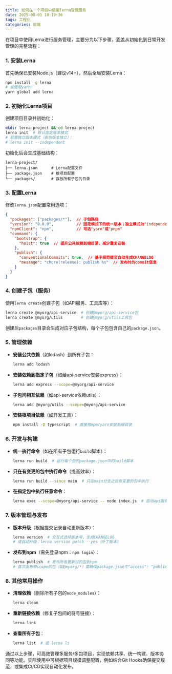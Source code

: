 ```yaml
---
title: 如何在一个项目中使用lerna管理服务
date: 2025-08-01 18:19:36
tags: 工程化
categories: 前端
---
```

在项目中使用Lerna进行服务管理，主要分为以下步骤，涵盖从初始化到日常开发管理的完整流程：

### 1. 安装Lerna
首先确保已安装Node.js（建议v14+），然后全局安装Lerna：
```bash
npm install -g lerna
# 或使用yarn
yarn global add lerna
```

### 2. 初始化Lerna项目
创建项目目录并初始化：
```bash
mkdir lerna-project && cd lerna-project
lerna init  # 默认固定版本模式
# 若需独立版本模式（各包版本独立）：
# lerna init --independent
```

初始化后会生成基础结构：
```
lerna-project/
├── lerna.json      # Lerna配置文件
├── package.json    # 根项目配置
└── packages/       # 存放所有子包的目录
```

### 3. 配置Lerna
修改`lerna.json`配置常用选项：
```json
{
  "packages": ["packages/*"],  // 子包路径
  "version": "0.0.0",          // 固定模式下的统一版本；独立模式为"independent"
  "npmClient": "npm",          // 可选"yarn"或"pnpm"
  "command": {
    "bootstrap": {
      "hoist": true  // 提升公共依赖到根目录，减少重复安装
    },
    "publish": {
      "conventionalCommits": true,  // 基于规范提交自动生成CHANGELOG
      "message": "chore(release): publish %s"  // 发布时的commit信息
    }
  }
}
```

### 4. 创建子包（服务）
使用`lerna create`创建子包（如API服务、工具库等）：
```bash
lerna create @myorg/api-service  # 创建@myorg/api-service包
lerna create @myorg/utils        # 创建@myorg/utils工具包
```

创建后`packages`目录会生成对应子包结构，每个子包包含自己的`package.json`。

### 5. 管理依赖
- **安装公共依赖**（如lodash）到所有子包：
  ```bash
  lerna add lodash
  ```

- **安装依赖到指定子包**（如给api-service安装express）：
  ```bash
  lerna add express --scope=@myorg/api-service
  ```

- **子包间相互依赖**（如api-service依赖utils）：
  ```bash
  lerna add @myorg/utils --scope=@myorg/api-service
  ```

- **安装根项目依赖**（如开发工具）：
  ```bash
  npm install -D typescript  # 直接用npm/yarn安装到根目录
  ```

### 6. 开发与构建
- **统一执行命令**（如在所有子包运行`build`脚本）：
  ```bash
  lerna run build  # 运行每个包的package.json中的build脚本
  ```

- **只在有变更的包中执行命令**（提高效率）：
  ```bash
  lerna run build --since main  # 只在main分支之后有变更的包中执行
  ```

- **在指定包中执行任意命令**：
  ```bash
  lerna exec --scope=@myorg/api-service -- node index.js  # 启动api服务
  ```

### 7. 版本管理与发布
- **版本升级**（根据提交记录自动更新版本）：
  ```bash
  lerna version  # 交互式选择版本号，生成CHANGELOG
  # 或自动升级：lerna version patch --yes（补丁版本）
  ```

- **发布到npm**（需先登录npm：`npm login`）：
  ```bash
  lerna publish  # 发布所有更新过的包到npm
  # 首次发布带scope的包（如@myorg/*）需确保package.json中"access": "public"
  ```

### 8. 其他常用操作
- **清理依赖**（删除所有子包的`node_modules`）：
  ```bash
  lerna clean
  ```

- **重新链接依赖**（修复子包间的符号链接）：
  ```bash
  lerna link
  ```

- **查看所有子包**：
  ```bash
  lerna list  # 或 lerna ls
  ```

通过以上步骤，可高效管理多服务/多包项目，实现依赖共享、统一构建、版本协同等功能。实际使用中可根据项目规模调整配置，例如结合Git Hooks确保提交规范，或集成CI/CD实现自动化发布。